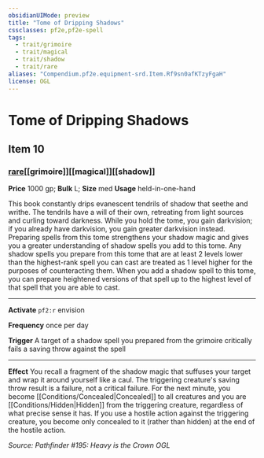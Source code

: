 ```yaml
---
obsidianUIMode: preview
title: "Tome of Dripping Shadows"
cssclasses: pf2e,pf2e-spell
tags:
  - trait/grimoire
  - trait/magical
  - trait/shadow
  - trait/rare
aliases: "Compendium.pf2e.equipment-srd.Item.Rf9sn0afKTzyFgaH"
license: OGL
---
```

# Tome of Dripping Shadows
## Item 10
### [rare](rare "Rare Rarity Trait")[[grimoire]][[magical]][[shadow]]


**Price** 1000 gp; 
**Bulk** L; **Size** med
**Usage** held-in-one-hand

This book constantly drips evanescent tendrils of shadow that seethe and writhe. The tendrils have a will of their own, retreating from light sources and curling toward darkness. While you hold the tome, you gain darkvision; if you already have darkvision, you gain greater darkvision instead. Preparing spells from this tome strengthens your shadow magic and gives you a greater understanding of shadow spells you add to this tome. Any shadow spells you prepare from this tome that are at least 2 levels lower than the highest-rank spell you can cast are treated as 1 level higher for the purposes of counteracting them. When you add a shadow spell to this tome, you can prepare heightened versions of that spell up to the highest level of that spell that you are able to cast.

* * *

**Activate** `pf2:r` envision

**Frequency** once per day

**Trigger** A target of a shadow spell you prepared from the grimoire critically fails a saving throw against the spell

* * *

**Effect** You recall a fragment of the shadow magic that suffuses your target and wrap it around yourself like a caul. The triggering creature's saving throw result is a failure, not a critical failure. For the next minute, you become [[Conditions/Concealed|Concealed]] to all creatures and you are [[Conditions/Hidden|Hidden]] from the triggering creature, regardless of what precise sense it has. If you use a hostile action against the triggering creature, you become only concealed to it (rather than hidden) at the end of the hostile action.

*Source: Pathfinder #195: Heavy is the Crown*
*OGL*